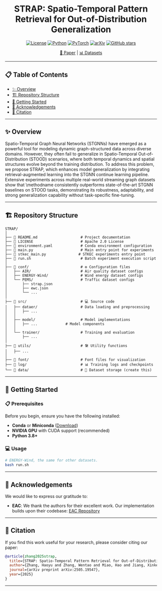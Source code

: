 # <div align="center">STRAP: Spatio-Temporal Pattern Retrieval for Out-of-Distribution Generalization</div>

<div align="center">

[![License](https://img.shields.io/badge/License-Apache%202.0-blue.svg)](https://opensource.org/licenses/Apache-2.0)
[![Python](https://img.shields.io/badge/Python-3.8+-green.svg)](https://www.python.org/)
[![PyTorch](https://img.shields.io/badge/PyTorch-1.9+-red.svg)](https://pytorch.org/)
[![arXiv](https://img.shields.io/badge/arXiv-paper-b31b1b.svg)](https://arxiv.org/abs/2505.19547/)
[![GitHub stars](https://img.shields.io/github/stars/HoweyZ/STRAP?style=social)](https://github.com/HoweyZ/STRAP)

[📄 Paper](https://arxiv.org/abs/2505.19547) | [📊 Datasets](https://drive.google.com/drive/folders/1OiMLuFBdc56CLekileRjH0xyhDWuoC6C)

</div>

---

## 📋 Table of Contents

- [✨ Overview](#-overview)
- [🏗️ Repository Structure](#️-repository-structure)
- [🚀 Getting Started](#-getting-started)
- [🙏 Acknowledgements](#-acknowledgements)
- [📝 Citation](#-citation)

---

## ✨ Overview

Spatio-Temporal Graph Neural Networks (STGNNs) have emerged as a powerful tool for modeling dynamic graph-structured data across diverse domains. However, they often fail to generalize in Spatio-Temporal Out-of-Distribution (STOOD) scenarios, where both temporal dynamics and spatial structures evolve beyond the training distribution. To address this problem, we propose STRAP, which enhances model generalization by integrating retrieval-augmented learning into the STGNN continue learning pipeline. Extensive experiments across multiple real-world streaming graph datasets show that \methodname consistently outperforms state-of-the-art STGNN baselines on STOOD tasks, demonstrating its robustness, adaptability, and strong generalization capability without task-specific fine-tuning.

---

## 🏗️ Repository Structure
```
STRAP/
│
├── 📄 README.md                    # Project documentation
├── 📄 LICENSE                      # Apache 2.0 License
├── 📄 environment.yaml             # Conda environment configuration
├── 🚀 main.py                      # Main entry point for experiments
├── 🚀 stkec_main.py               # STKEC experiments entry point
├── 📜 run.sh                       # Batch experiment execution script
│
├── 📁 conf/                        # ⚙️ Configuration files
│   ├── AIR/                       # Air quality dataset configs
│   ├── ENERGY-Wind/               # Wind energy dataset configs
│   └── PEMS/                      # Traffic dataset configs
│       ├── strap.json
│       ├── ewc.json
│       └── ...
│
├── 📁 src/                         # 💻 Source code
│   ├── dataer/                    # Data loading and preprocessing
│   │   ├── ...
│   │
│   ├── model/                     # Model implementations
│   │   ├── ...             # Model components
│   │
│   └── trainer/                   # Training and evaluation
│       ├── ...
│
├── 📁 utils/                       # 🛠️ Utility functions
│   ├── ...
│
├── 📁 font/                        # Font files for visualization
├── 📁 log/                         # 📊 Training logs and checkpoints
└── 📁 data/                        # 💾 Dataset storage (create this)
```
---

## 🚀 Getting Started

### 📋 Prerequisites

Before you begin, ensure you have the following installed:

- **Conda** or **Miniconda** ([Download](https://www.anaconda.com/products/distribution))
- **NVIDIA GPU** with CUDA support (recommended)
- **Python 3.8+**

### 💻 Usage

```bash
# ENERGY-Wind, the same for other datasets.
bash run.sh
```

---

## 🙏 Acknowledgements

We would like to express our gratitude to:

- **EAC**: We thank the authors for their excellent work. Our implementation builds upon their codebase: [EAC Repository](https://github.com/Onedean/EAC)

---

## 📝 Citation

If you find this work useful for your research, please consider citing our paper:

```bibtex
@article{zhang2025strap,
  title={STRAP: Spatio-Temporal Pattern Retrieval for Out-of-Distribution Generalization},
  author={Zhang, Haoyu and Zhang, Wentao and Miao, Hao and Jiang, Xinke and Fang, Yuchen and Zhang, Yifan},
  journal={arXiv preprint arXiv:2505.19547},
  year={2025}
}
```
---







